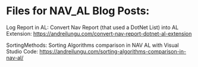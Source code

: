 # Files for NAV_AL Blog Posts:

Log Report in AL: Convert Nav Report (that used a DotNet List) into AL Extension:
https://andreilungu.com/convert-nav-report-dotnet-al-extension

SortingMethods: Sorting Algorithms comparison in NAV AL with Visual Studio Code:
https://andreilungu.com/sorting-algorithms-comparison-in-nav-al/

